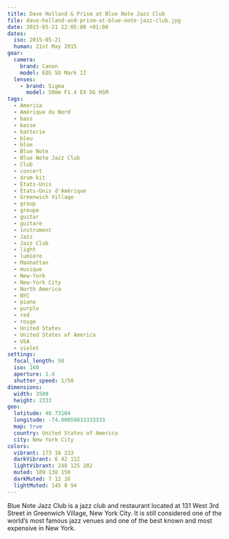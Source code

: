 ```yaml
---
title: Dave Holland & Prism at Blue Note Jazz Club
file: dave-holland-and-prism-at-blue-note-jazz-club.jpg
date: 2015-05-21 22:05:00 +01:00
dates:
  iso: 2015-05-21
  human: 21st May 2015
gear:
  camera:
    brand: Canon
    model: EOS 5D Mark II
  lenses:
    - brand: Sigma
      model: 50mm F1.4 EX DG HSM
tags:
  - America
  - Amérique du Nord
  - bass
  - basse
  - batterie
  - bleu
  - blue
  - Blue Note
  - Blue Note Jazz Club
  - Club
  - concert
  - drum kit
  - États-Unis
  - États-Unis d'Amérique
  - Greenwich Village
  - group
  - groupe
  - guitar
  - guitare
  - instrument
  - Jazz
  - Jazz Club
  - light
  - lumière
  - Manhattan
  - musique
  - New-York
  - New-York City
  - North America
  - NYC
  - piano
  - purple
  - red
  - rouge
  - United States
  - United States of America
  - USA
  - violet
settings:
  focal_length: 50
  iso: 160
  aperture: 1.4
  shutter_speed: 1/50
dimensions:
  width: 3500
  height: 2333
geo:
  latitude: 40.73104
  longitude: -74.00059833333333
  map: true
  country: United States of America
  city: New York City
colors:
  vibrant: 173 16 233
  darkVibrant: 6 42 112
  lightVibrant: 248 125 202
  muted: 109 138 150
  darkMuted: 7 12 16
  lightMuted: 145 8 94
---
```


Blue Note Jazz Club is a jazz club and restaurant located at 131 West 3rd Street in Greenwich Village, New York City. It is still considered one of the world’s most famous jazz venues and one of the best known and most expensive in New York.
